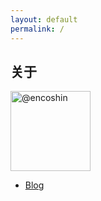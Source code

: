 ```yaml
---
layout: default
permalink: /
---
```

<div class="home-left">
</div>

<div class="home-right">
  <div id="profile">
    <h2>关于</h2>
    <img src="https://avatars0.githubusercontent.com/u/29818825" alt="@encoshin" height="128" width="128">
    <ul>
      <li><a href="{{ site.blog }}" title="{{ site.posts.size }}">Blog</a></li>
    </ul>
  </div>
</div>
